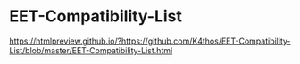# EET-Compatibility-List
https://htmlpreview.github.io/?https://github.com/K4thos/EET-Compatibility-List/blob/master/EET-Compatibility-List.html
